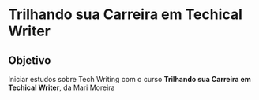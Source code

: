 # Trilhando sua Carreira em Techical Writer

## Objetivo
Iniciar estudos sobre Tech Writing com o curso **Trilhando sua Carreira em Techical Writer**, da Mari Moreira